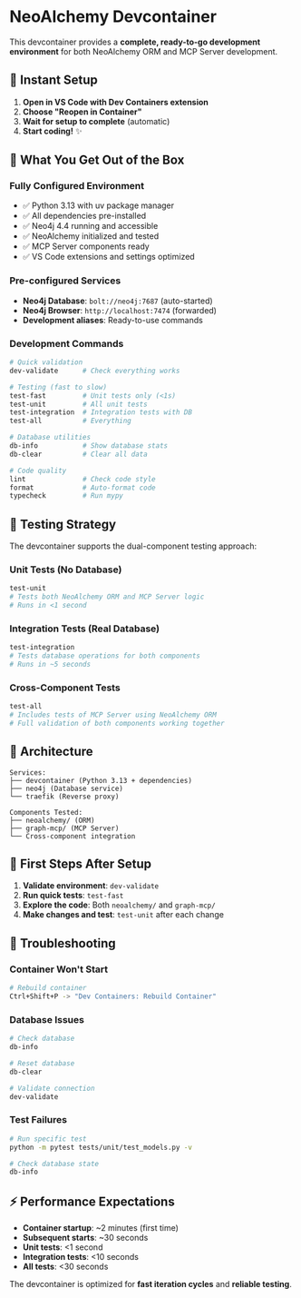 # NeoAlchemy Devcontainer

This devcontainer provides a **complete, ready-to-go development environment** for both NeoAlchemy ORM and MCP Server development.

## 🚀 **Instant Setup**

1. **Open in VS Code with Dev Containers extension**
2. **Choose "Reopen in Container"** 
3. **Wait for setup to complete** (automatic)
4. **Start coding!** ✨

## 🎯 **What You Get Out of the Box**

### **Fully Configured Environment**
- ✅ Python 3.13 with uv package manager
- ✅ All dependencies pre-installed
- ✅ Neo4j 4.4 running and accessible
- ✅ NeoAlchemy initialized and tested
- ✅ MCP Server components ready
- ✅ VS Code extensions and settings optimized

### **Pre-configured Services**
- **Neo4j Database**: `bolt://neo4j:7687` (auto-started)
- **Neo4j Browser**: `http://localhost:7474` (forwarded)
- **Development aliases**: Ready-to-use commands

### **Development Commands**
```bash
# Quick validation
dev-validate      # Check everything works

# Testing (fast to slow)
test-fast         # Unit tests only (<1s)
test-unit         # All unit tests
test-integration  # Integration tests with DB
test-all          # Everything

# Database utilities
db-info           # Show database stats  
db-clear          # Clear all data

# Code quality
lint              # Check code style
format            # Auto-format code
typecheck         # Run mypy
```

## 🧪 **Testing Strategy**

The devcontainer supports the dual-component testing approach:

### **Unit Tests** (No Database)
```bash
test-unit
# Tests both NeoAlchemy ORM and MCP Server logic
# Runs in <1 second
```

### **Integration Tests** (Real Database)  
```bash
test-integration  
# Tests database operations for both components
# Runs in ~5 seconds
```

### **Cross-Component Tests**
```bash
test-all
# Includes tests of MCP Server using NeoAlchemy ORM
# Full validation of both components working together
```

## 🔧 **Architecture**

```
Services:
├── devcontainer (Python 3.13 + dependencies)
├── neo4j (Database service)  
└── traefik (Reverse proxy)

Components Tested:
├── neoalchemy/ (ORM)
├── graph-mcp/ (MCP Server)
└── Cross-component integration
```

## 🎯 **First Steps After Setup**

1. **Validate environment**: `dev-validate`
2. **Run quick tests**: `test-fast` 
3. **Explore the code**: Both `neoalchemy/` and `graph-mcp/`
4. **Make changes and test**: `test-unit` after each change

## 🐛 **Troubleshooting**

### Container Won't Start
```bash
# Rebuild container
Ctrl+Shift+P -> "Dev Containers: Rebuild Container"
```

### Database Issues
```bash
# Check database
db-info

# Reset database  
db-clear

# Validate connection
dev-validate
```

### Test Failures
```bash
# Run specific test
python -m pytest tests/unit/test_models.py -v

# Check database state
db-info
```

## ⚡ **Performance Expectations**

- **Container startup**: ~2 minutes (first time)
- **Subsequent starts**: ~30 seconds  
- **Unit tests**: <1 second
- **Integration tests**: <10 seconds
- **All tests**: <30 seconds

The devcontainer is optimized for **fast iteration cycles** and **reliable testing**.